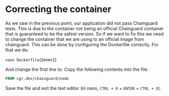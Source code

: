 # Correcting the container

As we saw in the previous point, our application did not pass Chainguard tests.
This is due to the container not being an official Chainguard container that is guaranteed to be the safest version. So if we want to fix this we need to change the container that we are using to an official image from chainguard.
This can be done by configuring the Dockerfile correctly.
For that we do:

`nano Dockerfile`{{exec}}

And change the first line to:
Copy the following contents into the file:
```Dockerfile
FROM cgr.dev/chainguard/node
```
Save the file and exit the text editor (in nano, `CTRL + O` + `ENTER` + `CTRL + X`).
